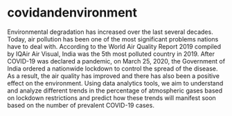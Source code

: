 # covidandenvironment

Environmental degradation has increased over the last several decades. Today, air pollution has been one of the most significant problems nations have to deal with. According to the World Air Quality Report 2019 compiled by IQAir Air Visual, India was the 5th most polluted country in 2019. After COVID-19 was declared a pandemic, on March 25, 2020, the Government of India ordered a nationwide lockdown to control the spread of the disease. As a result, the air quality has improved and there has also been a positive effect on the environment. Using data analytics tools, we aim to understand and analyze different trends in the percentage of atmospheric gases based on lockdown restrictions and predict how these trends will manifest soon based on the number of prevalent COVID-19 cases.
